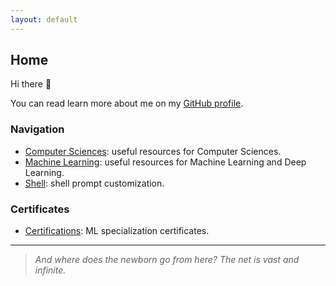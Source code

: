 ```yaml
---
layout: default
---
```


## Home

Hi there 👋

You can read learn more about me on my [GitHub profile](https://github.com/rmarquis).

### Navigation

* [Computer Sciences](./cs): useful resources for Computer Sciences.
* [Machine Learning](./ml): useful resources for Machine Learning and Deep Learning.
* [Shell](/sh): shell prompt customization.

### Certificates

* [Certifications](./ct): ML specialization certificates.

* * *

> _And where does the newborn go from here? The net is vast and infinite._
